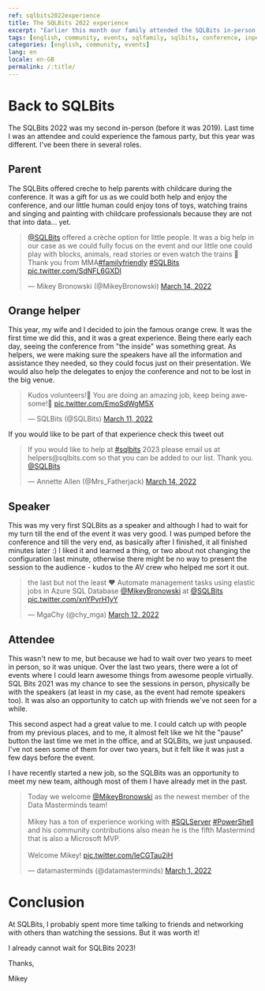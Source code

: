 ```yaml
---
ref: sqlbits2022experience
title: The SQLBits 2022 experience
excerpt: "Earlier this month our family attended the SQLBits in-person in London. Here is how it was for us."
tags: [english, community, events, sqlfamily, sqlbits, conference, inperson]
categories: [english, community, events]
lang: en
locale: en-GB
permalink: /:title/
---
```


# Back to SQLBits

The SQLBits 2022 was my second in-person (before it was 2019). Last time I was an attendee and could experience the famous party, but this year was different. I've been there in several roles.

## Parent

The SQLBits offered creche to help parents with childcare during the conference.
It was a gift for us as we could both help and enjoy the conference, and our little human could enjoy tons of toys, watching trains and singing and painting with childcare professionals because they are not that into data... yet. 
<blockquote class="twitter-tweet"><p lang="en" dir="ltr"><a href="https://twitter.com/SQLBits?ref_src=twsrc%5Etfw">@SQLBits</a> offered a crèche option for little people. It was a big help in our case as we could fully focus on the event and our little one could play with blocks, animals, read stories or even watch the trains 🚂<br>Thank you from MMA<a href="https://twitter.com/hashtag/familyfriendly?src=hash&amp;ref_src=twsrc%5Etfw">#familyfriendly</a> <a href="https://twitter.com/hashtag/SQLBits?src=hash&amp;ref_src=twsrc%5Etfw">#SQLBits</a> <a href="https://t.co/SdNFL6GXDl">pic.twitter.com/SdNFL6GXDl</a></p>&mdash; Mikey Bronowski (@MikeyBronowski) <a href="https://twitter.com/MikeyBronowski/status/1503324046263521280?ref_src=twsrc%5Etfw">March 14, 2022</a></blockquote> <script async src="https://platform.twitter.com/widgets.js" charset="utf-8"></script>

## Orange helper

This year, my wife and I decided to join the famous orange crew. It was the first time we did this, and it was a great experience. Being there early each day, seeing the conference from "the inside" was something great. As helpers, we were making sure the speakers have all the information and assistance they needed, so they could focus just on their presentation. We would also help the delegates to enjoy the conference and not to be lost in the big venue. 
<blockquote class="twitter-tweet"><p lang="en" dir="ltr">Kudos volunteers!🍊 You are doing an amazing job, keep being awesome!🎉 <a href="https://t.co/EmoSdWgM5X">pic.twitter.com/EmoSdWgM5X</a></p>&mdash; SQLBits (@SQLBits) <a href="https://twitter.com/SQLBits/status/1502194569387118597?ref_src=twsrc%5Etfw">March 11, 2022</a></blockquote> <script async src="https://platform.twitter.com/widgets.js" charset="utf-8"></script>

If you would like to be part of that experience check this tweet out
<blockquote class="twitter-tweet"><p lang="en" dir="ltr">If you would like to help at <a href="https://twitter.com/hashtag/sqlbits?src=hash&amp;ref_src=twsrc%5Etfw">#sqlbits</a> 2023 please email us at helpers@sqlbits.com so that you can be added to our list. Thank you. <a href="https://twitter.com/SQLBits?ref_src=twsrc%5Etfw">@SQLBits</a></p>&mdash; Annette Allen (@Mrs_Fatherjack) <a href="https://twitter.com/Mrs_Fatherjack/status/1503392471358840837?ref_src=twsrc%5Etfw">March 14, 2022</a></blockquote> <script async src="https://platform.twitter.com/widgets.js" charset="utf-8"></script>

## Speaker 

This was my very first SQLBits as a speaker and although I had to wait for my turn till the end of the event it was very good. I was pumped before the conference and till the very end, as basically after I finished, it all finished minutes later :) I liked it and learned a thing, or two about not changing the configuration last minute, otherwise there might be no way to present the session to the audience - kudos to the AV crew who helped me sort it out.
<blockquote class="twitter-tweet"><p lang="en" dir="ltr">the last but not the least ❤️ Automate management tasks using elastic jobs in Azure SQL Database <a href="https://twitter.com/MikeyBronowski?ref_src=twsrc%5Etfw">@MikeyBronowski</a> at <a href="https://twitter.com/SQLBits?ref_src=twsrc%5Etfw">@SQLBits</a> <a href="https://t.co/xnYPvrH1yY">pic.twitter.com/xnYPvrH1yY</a></p>&mdash; MgaChy (@chy_mga) <a href="https://twitter.com/chy_mga/status/1502675165267873795?ref_src=twsrc%5Etfw">March 12, 2022</a></blockquote> <script async src="https://platform.twitter.com/widgets.js" charset="utf-8"></script>

## Attendee

This wasn't new to me, but because we had to wait over two years to meet in person, so it was unique. Over the last two years, there were a lot of events where I could learn awesome things from awesome people virtually. SQL Bits 2021 was my chance to see the sessions in person, physically be with the speakers (at least in my case, as the event had remote speakers too). It was also an opportunity to catch up with friends we've not seen for a while.

This second aspect had a great value to me. I could catch up with people from my previous places, and to me, it almost felt like we hit the "pause" button the last time we met in the office, and at SQLBits, we just unpaused. I've not seen some of them for over two years, but it felt like it was just a few days before the event. 

I have recently started a new job, so the SQLBits was an opportunity to meet my new team, although most of them I have already met in the past. 

<blockquote class="twitter-tweet"><p lang="en" dir="ltr">Today we welcome <a href="https://twitter.com/MikeyBronowski?ref_src=twsrc%5Etfw">@MikeyBronowski</a> as the newest member of the Data Masterminds team!<br><br>Mikey has a ton of experience working with <a href="https://twitter.com/hashtag/SQLServer?src=hash&amp;ref_src=twsrc%5Etfw">#SQLServer</a> <a href="https://twitter.com/hashtag/PowerShell?src=hash&amp;ref_src=twsrc%5Etfw">#PowerShell</a> and his community contributions also mean he is the fifth Mastermind that is also a Microsoft MVP.<br><br>Welcome Mikey! <a href="https://t.co/IeCGTau2iH">pic.twitter.com/IeCGTau2iH</a></p>&mdash; datamasterminds (@datamasterminds) <a href="https://twitter.com/datamasterminds/status/1498553628252164096?ref_src=twsrc%5Etfw">March 1, 2022</a></blockquote> <script async src="https://platform.twitter.com/widgets.js" charset="utf-8"></script>

# Conclusion

At SQLBits, I probably spent more time talking to friends and networking with others than watching the sessions. But it was worth it!

I already cannot wait for SQLBits 2023!

Thanks,

Mikey
